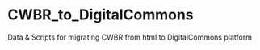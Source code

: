 # CWBR_to_DigitalCommons
Data &amp; Scripts for migrating CWBR from html to DigitalCommons platform
